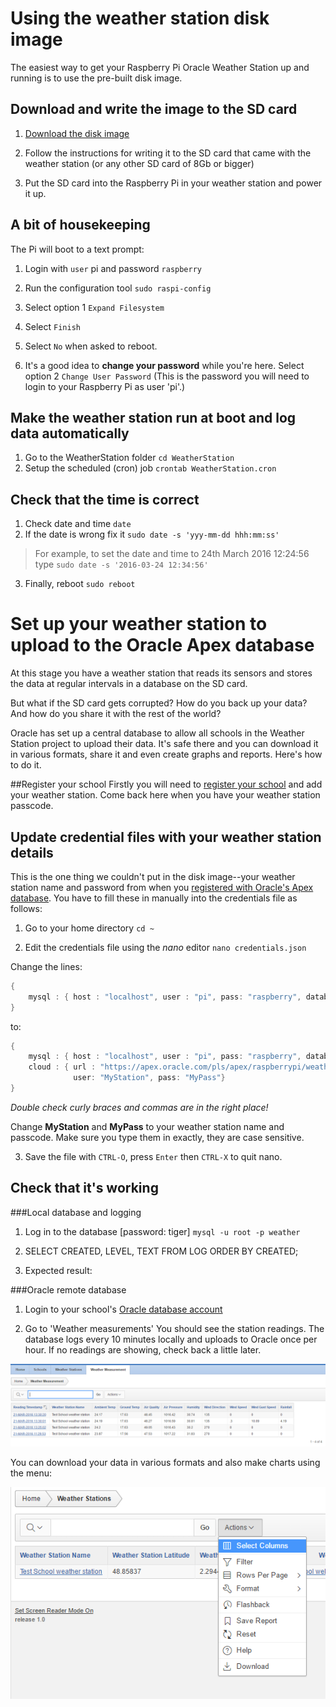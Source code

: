 # Using the weather station disk image
The easiest way to get your Raspberry Pi Oracle Weather Station up and running is to use the pre-built disk image.

## Download and write the image to the SD card
1.	[Download the disk image](LINK)

2.	Follow the instructions for writing it to the SD card that came with the weather station (or any other SD card of 8Gb or bigger)
2.	Put the SD card into the Raspberry Pi in your weather station and power it up.

## A bit of housekeeping

The Pi will boot to a text prompt:

1. Login with `user` pi and password `raspberry`
2. Run the configuration tool
`sudo raspi-config`
3. Select option 1 `Expand Filesystem`

4. Select `Finish`

5. Select `No` when asked to reboot.

6. It's a good idea to **change your password** while you're here. Select option 2 `Change User Password` (This is the password you will need to login to your Raspberry Pi as user 'pi'.)


## Make the weather station run at boot and log data automatically

1. Go to the WeatherStation folder
    `cd WeatherStation` 
2. Setup the scheduled (cron) job
    `crontab WeatherStation.cron`  

## Check that the time is correct

1. Check date and time
    `date`
2. If the date is wrong fix it
     `sudo date -s 'yyy-mm-dd hhh:mm:ss'` 

> For example, to set the date and time to 24th March 2016 12:24:56 type
>     `sudo date -s '2016-03-24 12:34:56'`

  
3. Finally, reboot
    `sudo reboot`

# Set up your weather station to upload to the Oracle Apex database

At this stage you have a weather station that reads its sensors and stores the data at regular intervals in a database on the SD card.

But what if the SD card gets corrupted? How do you back up your data? And how do you share it with the rest of the world?

Oracle has set up a central database to allow all schools in the Weather Station project  to upload their data. It's safe there and you can download it in various formats, share it and even create graphs and reports. Here's how to do it.

##Register your school
Firstly you will need to [register your school](oracle.md) and add your weather station. Come back here when you have your weather station passcode.

<a name="credimage"></a>
## Update credential files with your weather station details
This is the one thing we couldn't put in the disk image--your weather station name and password from when you [registered with Oracle's Apex database](). You have to fill these in manually into the credentials file as follows:


1. Go to your home directory
    `cd ~`

2. Edit the credentials file using the *nano* editor
    `nano credentials.json`

Change the lines: 
``` java
{
    mysql : { host : "localhost", user : "pi", pass: "raspberry", database : "weather" }
}
```

to:

``` java
{
    mysql : { host : "localhost", user : "pi", pass: "raspberry", database : "weather" },
    cloud : { url : "https://apex.oracle.com/pls/apex/raspberrypi/weatherstation/submitmeasurement",
              user: "MyStation", pass: "MyPass"}
}
```
*Double check curly braces and commas are in the right place!*


Change **MyStation** and **MyPass** to your weather station name and passcode. Make sure you type them in exactly, they are case sensitive.


3. Save the file with `CTRL-O`, press `Enter` then `CTRL-X` to quit nano.
 

## Check that it's working
###Local database and logging

1. Log in to the database [password: tiger]
    `mysql -u root -p weather` 

2. SELECT CREATED, LEVEL, TEXT FROM LOG ORDER BY CREATED;
3. Expected result: 

###Oracle remote database
1. Login to your school's [Oracle database account](oracle.md)

2. Go to 'Weather measurements' You should see the station readings. The database logs every 10 minutes locally and uploads to Oracle once per hour. If no readings are showing, check back a little later.

![](images/weather-readings.png)


You can download your data in various formats and also make charts using the menu:

![](images/wsmenu.png)
